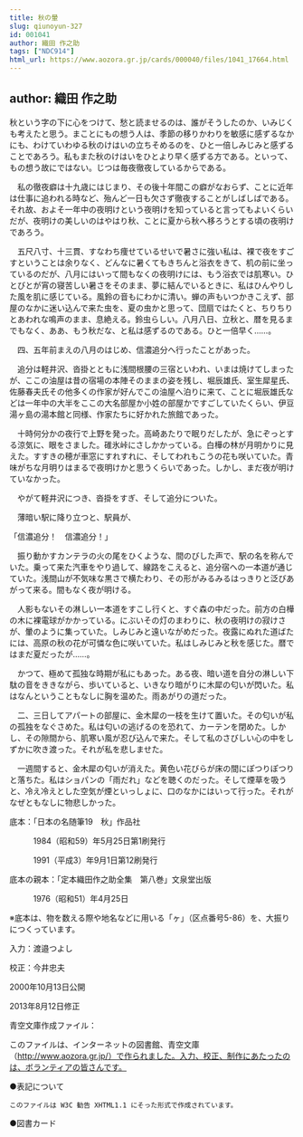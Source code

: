 ```yaml
---
title: 秋の暈
slug: qiunoyun-327
id: 001041
author: 織田 作之助
tags: ["NDC914"]
html_url: https://www.aozora.gr.jp/cards/000040/files/1041_17664.html
---
```


## author: 織田 作之助

秋という字の下に心をつけて、愁と読ませるのは、誰がそうしたのか、いみじくも考えたと思う。まことにもの想う人は、季節の移りかわりを敏感に感ずるなかにも、わけていわゆる秋のけはいの立ちそめるのを、ひと一倍しみじみと感ずることであろう。私もまた秋のけはいをひとより早く感ずる方である。といって、もの想う故にではない。じつは毎夜徹夜しているからである。

　私の徹夜癖は十九歳にはじまり、その後十年間この癖がなおらず、ことに近年は仕事に追われる時など、殆んど一日も欠さず徹夜することがしばしばである。それ故、およそ一年中の夜明けという夜明けを知っていると言ってもよいくらいだが、夜明けの美しいのはやはり秋、ことに夏から秋へ移ろうとする頃の夜明けであろう。

　五尺八寸、十三貫、すなわち痩せているせいで暑さに強い私は、裸で夜をすごすということは余りなく、どんなに暑くてもきちんと浴衣をきて、机の前に坐っているのだが、八月にはいって間もなくの夜明けには、もう浴衣では肌寒い。ひとびとが宵の寝苦しい暑さをそのまま、夢に結んでいるときに、私はひんやりした風を肌に感じている。風鈴の音もにわかに清い。蝉の声もいつかきこえず、部屋のなかに迷い込んで来た虫を、夏の虫かと思って、団扇ではたくと、ちりちりとあわれな鳴声のまま、息絶える。鈴虫らしい。八月八日、立秋と、暦を見るまでもなく、ああ、もう秋だな、と私は感ずるのである。ひと一倍早く……。

　四、五年前まえの八月のはじめ、信濃追分へ行ったことがあった。

　追分は軽井沢、沓掛とともに浅間根腰の三宿といわれ、いまは焼けてしまったが、ここの油屋は昔の宿場の本陣そのままの姿を残し、堀辰雄氏、室生犀星氏、佐藤春夫氏その他多くの作家が好んでこの油屋へ泊りに来て、ことに堀辰雄氏などは一年中の大半をここの大名部屋か小姓の部屋かですごしていたくらい、伊豆湯ヶ島の湯本館と同様、作家たちに好かれた旅館であった。

　十時何分かの夜行で上野を発った。高崎あたりで眠りだしたが、急にぞっとする涼気に、眼をさました。碓氷峠にさしかかっている。白樺の林が月明かりに見えた。すすきの穂が車窓にすれすれに、そしてわれもこうの花も咲いていた。青味がちな月明りはまるで夜明けかと思うくらいであった。しかし、まだ夜が明けていなかった。

　やがて軽井沢につき、沓掛をすぎ、そして追分についた。

　薄暗い駅に降り立つと、駅員が、

「信濃追分！　信濃追分！」

　振り動かすカンテラの火の尾をひくような、間のびした声で、駅の名を称んでいた。乗って来た汽車をやり過して、線路をこえると、追分宿への一本道が通じていた。浅間山が不気味な黒さで横たわり、その形がみるみるはっきりと泛びあがって来る。間もなく夜が明ける。

　人影もないその淋しい一本道をすこし行くと、すぐ森の中だった。前方の白樺の木に裸電球がかかっている。にぶいその灯のまわりに、秋の夜明けの寂けさが、暈のように集っていた。しみじみと遠いながめだった。夜露にぬれた道ばたには、高原の秋の花が可憐な色に咲いていた。私はしみじみと秋を感じた。暦ではまだ夏だったが……。

　かつて、極めて孤独な時期が私にもあった。ある夜、暗い道を自分の淋しい下駄の音をききながら、歩いていると、いきなり暗がりに木犀の匂いが閃いた。私はなんということもなしに胸を温めた。雨あがりの道だった。

　二、三日してアパートの部屋に、金木犀の一枝を生けて置いた。その匂いが私の孤独をなぐさめた。私は匂いの逃げるのを恐れて、カーテンを閉めた。しかし、その隙間から、肌寒い風が忍び込んで来た。そして私のさびしい心の中をしずかに吹き渡った。それが私を悲しませた。

　一週間すると、金木犀の匂いが消えた。黄色い花びらが床の間にぽつりぽつりと落ちた。私はショパンの「雨だれ」などを聴くのだった。そして煙草を吸うと、冷え冷えとした空気が煙といっしょに、口のなかにはいって行った。それがなぜともなしに物悲しかった。













底本：「日本の名随筆19　秋」作品社

　　　1984（昭和59）年5月25日第1刷発行

　　　1991（平成3）年9月1日第12刷発行

底本の親本：「定本織田作之助全集　第八巻」文泉堂出版

　　　1976（昭和51）年4月25日

※底本は、物を数える際や地名などに用いる「ヶ」（区点番号5-86）を、大振りにつくっています。

入力：渡邉つよし

校正：今井忠夫

2000年10月13日公開

2013年8月12日修正

青空文庫作成ファイル：

このファイルは、インターネットの図書館、青空文庫（http://www.aozora.gr.jp/）で作られました。入力、校正、制作にあたったのは、ボランティアの皆さんです。











●表記について


	このファイルは W3C 勧告 XHTML1.1 にそった形式で作成されています。







●図書カード